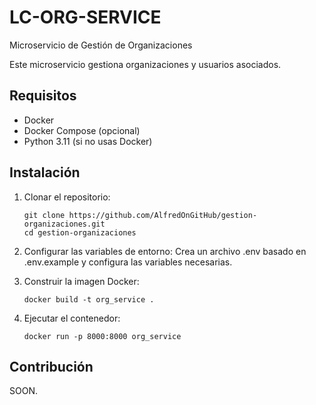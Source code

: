 # LC-ORG-SERVICE

Microservicio de Gestión de Organizaciones

Este microservicio gestiona organizaciones y usuarios asociados.

## Requisitos

- Docker
- Docker Compose (opcional)
- Python 3.11 (si no usas Docker)

## Instalación

1. Clonar el repositorio:
   ```
   git clone https://github.com/AlfredOnGitHub/gestion-organizaciones.git
   cd gestion-organizaciones
    ```
2. Configurar las variables de entorno:
    Crea un archivo .env basado en .env.example y configura las variables necesarias.

3. Construir la imagen Docker:
    ```
    docker build -t org_service .
    ```

4. Ejecutar el contenedor:

    ```
    docker run -p 8000:8000 org_service
    ```

## Contribución

SOON.